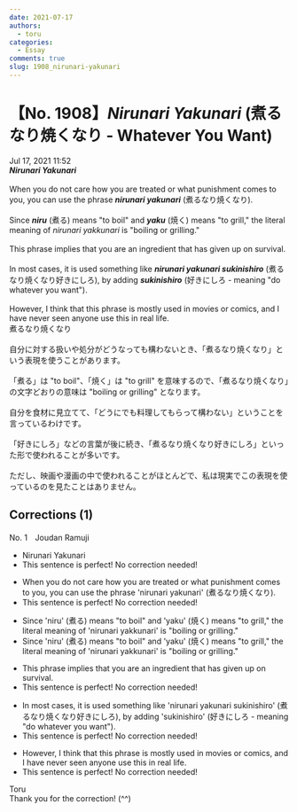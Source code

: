 ```yaml
---
date: 2021-07-17
authors:
  - toru
categories:
  - Essay
comments: true
slug: 1908_nirunari-yakunari
---
```


# 【No. 1908】<strong><em>Nirunari Yakunari</strong></em> (煮るなり焼くなり - Whatever You Want)
<div class="date">Jul 17, 2021 11:52</div>
<div id="post"><div id="body_show_ori">
<strong><em>Nirunari Yakunari</strong></em><br/><br/>When you do not care how you are treated or what punishment comes to you, you can use the phrase <strong><em>nirunari yakunari</em></strong> (煮るなり焼くなり).<br/><br/>Since <strong><em>niru</em></strong> (煮る) means "to boil" and <strong><em>yaku</em></strong> (焼く) means "to grill," the literal meaning of <em>nirunari yakkunari</em> is "boiling or grilling."<br/><br/>This phrase implies that you are an ingredient that has given up on survival.<br/><br/>In most cases, it is used something like <strong><em>nirunari yakunari sukinishiro</em></strong> (煮るなり焼くなり好きにしろ), by adding <strong><em>sukinishiro</em></strong> (好きにしろ - meaning "do whatever you want").<br/><br/>However, I think that this phrase is mostly used in movies or comics, and I have never seen anyone use this in real life.
</div></div>

<!-- more -->

<div id="post_ja"><div id="body_show_mo">
煮るなり焼くなり<br/><br/>自分に対する扱いや処分がどうなっても構わないとき、「煮るなり焼くなり」という表現を使うことがあります。<br/><br/>「煮る」は "to boil"、「焼く」は "to grill" を意味するので、「煮るなり焼くなり」の文字どおりの意味は "boiling or grilling" となります。<br/><br/>自分を食材に見立てて、「どうにでも料理してもらって構わない」ということを言っているわけです。<br/><br/>「好きにしろ」などの言葉が後に続き、「煮るなり焼くなり好きにしろ」といった形で使われることが多いです。<br/><br/>ただし、映画や漫画の中で使われることがほとんどで、私は現実でこの表現を使っているのを見たことはありません。
</div></div>

## Corrections (1)
<div id="block"><div class="first_name"> No. 1　<span class="just_name">Joudan Ramuji</span></div><div id="block2">
<ul class="correction_field">
<li class="incorrect">Nirunari Yakunari</li>
<li class="corrected perfect">This sentence is perfect! No correction needed!</li>
</ul>
<ul class="correction_field">
<li class="incorrect">When you do not care how you are treated or what punishment comes to you, you can use the phrase 'nirunari yakunari' (煮るなり焼くなり).</li>
<li class="corrected perfect">This sentence is perfect! No correction needed!</li>
</ul>
<ul class="correction_field">
<li class="incorrect">Since 'niru' (煮る) means "to boil" and 'yaku' (焼く) means "to grill," the literal meaning of 'nirunari yakkunari' is "boiling or grilling."</li>
<li class="corrected correct">
Since 'niru' (煮る) means "to boil" and 'yaku' (焼く) means "to grill," the literal meaning of 'nirunari ya<span class="sline"><span class="f_red">k</span></span>kunari' is "boiling or grilling."
</li>
</ul>
<ul class="correction_field">
<li class="incorrect">This phrase implies that you are an ingredient that has given up on survival.</li>
<li class="corrected perfect">This sentence is perfect! No correction needed!</li>
</ul>
<ul class="correction_field">
<li class="incorrect">In most cases, it is used something like 'nirunari yakunari sukinishiro' (煮るなり焼くなり好きにしろ), by adding 'sukinishiro' (好きにしろ - meaning "do whatever you want").</li>
<li class="corrected perfect">This sentence is perfect! No correction needed!</li>
</ul>
<ul class="correction_field">
<li class="incorrect">However, I think that this phrase is mostly used in movies or comics, and I have never seen anyone use this in real life.</li>
<li class="corrected perfect">This sentence is perfect! No correction needed!</li>
</ul>
</div><div class="name"><span class="just_name">Toru</span><br>
Thank you for the correction! (^^)
</div>
</div>
